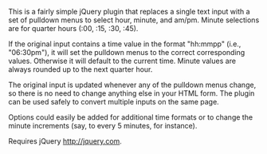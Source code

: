 This is a fairly simple jQuery plugin that replaces a single text input with a set of pulldown menus to select hour, minute, and am/pm. Minute selections are for quarter hours (:00, :15, :30, :45).

If the original input contains a time value in the format "hh:mmpp" (i.e., "06:30pm"), it will set the pulldown menus to the correct corresponding values. Otherwise it will default to the current time. Minute values are always rounded up to the next quarter hour.

The original input is updated whenever any of the pulldown menus change, so there is no need to change anything else in your HTML form. The plugin can be used safely to convert multiple inputs on the same page.

Options could easily be added for additional time formats or to change the minute increments (say, to every 5 minutes, for instance).

Requires jQuery <http://jquery.com>.